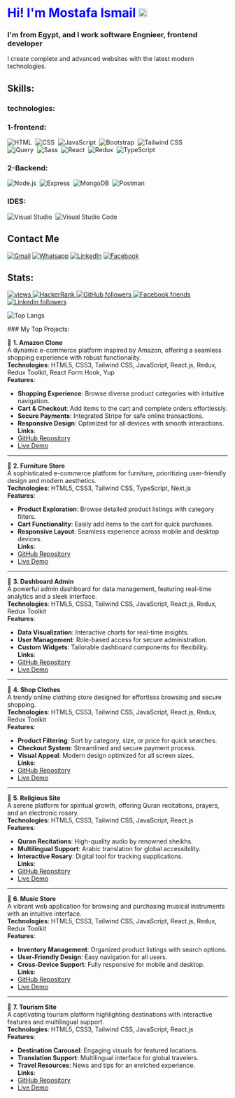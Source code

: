 <h1 align="left;" style="color:blue">
Hi! I'm Mostafa Ismail  <img src="https://media.giphy.com/media/hvRJCLFzcasrR4ia7z/giphy.gif" width="20">
</h1>

### I'm from Egypt, and I work software Engnieer, frontend developer
I create complete and advanced websites
with the latest modern technologies.
## Skills:
### technologies:
### 1-frontend:
![HTML](https://img.shields.io/badge/HTML-E34F26?style=for-the-badge&logo=html5&logoColor=white)&nbsp;
![CSS](https://img.shields.io/badge/CSS-1572B6?style=for-the-badge&logo=css3&logoColor=white)&nbsp;
![JavaScript](https://img.shields.io/badge/JavaScript-F7DF1E?style=for-the-badge&logo=javascript&logoColor=black)&nbsp;
![Bootstrap](https://img.shields.io/badge/Bootstrap-7952B3?style=for-the-badge&logo=bootstrap&logoColor=white)&nbsp;
![Tailwind CSS](https://img.shields.io/badge/Tailwind_CSS-06B6D4?style=for-the-badge&logo=tailwindcss&logoColor=white)&nbsp;<br>
![jQuery](https://img.shields.io/badge/jQuery-0769AD?style=for-the-badge&logo=jquery&logoColor=white)&nbsp;
![Sass](https://img.shields.io/badge/Sass-CC6699?style=for-the-badge&logo=sass&logoColor=white)&nbsp;
![React](https://img.shields.io/badge/React-61DAFB?style=for-the-badge&logo=react&logoColor=black)&nbsp;
![Redux](https://img.shields.io/badge/Redux-764ABC?style=for-the-badge&logo=redux&logoColor=white)&nbsp;
![TypeScript](https://img.shields.io/badge/TypeScript-3178C6?style=for-the-badge&logo=typescript&logoColor=white)&nbsp;
### 2-Backend:
![Node.js](https://img.shields.io/badge/Node.js-339933?style=for-the-badge&logo=nodedotjs&logoColor=white)&nbsp;
![Express](https://img.shields.io/badge/Express-000000?style=for-the-badge&logo=express&logoColor=white)&nbsp;
![MongoDB](https://img.shields.io/badge/MongoDB-47A248?style=for-the-badge&logo=mongodb&logoColor=white)&nbsp;
![Postman](https://img.shields.io/badge/Postman-FF6C37?style=for-the-badge&logo=postman&logoColor=white)&nbsp;
### IDES:
![Visual Studio](https://img.shields.io/badge/Visual_Studio-5C2D91?style=for-the-badge&logo=visualstudio&logoColor=white)&nbsp;
![Visual Studio Code](https://img.shields.io/badge/Visual%20Studio%20Code-0078d7.svg?style=for-the-badge&logo=visual-studio-code&logoColor=white)&nbsp;


##  Contact Me

<p align="left">
    <a href="asmaylmr117@gmail.com"><img img src="https://img.shields.io/badge/gmail-%23EA4335.svg?logo=gmail&logoColor=white" alt="Gmail"/></a>
    <a href="https://wa.me/+201066915691"><img src="https://img.shields.io/badge/whatsapp-%2325D366.svg?logo=whatsapp&logoColor=white" alt="Whatsapp"/></a>
    <a href="https://www.linkedin.com/in/mostafa-ismail-alanani-657228259/?lipi=urn%3Ali%3Apage%3Ad_flagship3_feed%3BsEHEwNQfQwaEwJnzMlv0Bw%3D%3D"><img src="https://img.shields.io/badge/linkedin-%230A66C2.svg?logo=linkedin&logoColor=white" alt="LinkedIn"/></a>
    <a href="https://www.facebook.com/mostafa.enani.71"><img src="https://img.shields.io/badge/facebook-%231877F2.svg?logo=facebook&logoColor=white" alt="Facebook"/></a>
</p>

## Stats:
<p align="center">
<p align="left">
  <a href="https://github.com/asmaylmr117">
    <img src="https://komarev.com/ghpvc/?username=aknafea01&color=0d1117" alt="views" />
  </a>
  <a href="https://www.hackerrank.com/profile/nafeaworks">
    <img alt="HackerRank" src="https://img.shields.io/badge/hackerrank-20+-green?color=0d1117&logo=hackerrank">
  </a>
  <a href="https://github.com/asmaylmr117?tab=followers">
    <img alt="GitHub followers" src="https://img.shields.io/github/followers/aknafea01?color=0d1117&logo=github">
  </a>
    <a href="https://www.facebook.com/mostafa.enani.71">
    <img alt="Facebook friends" src="https://img.shields.io/badge/friends-4.5K-blue?color=0d1117&logo=facebook">
  </a>
  <a href="https://www.linkedin.com/in/mostafa-ismail-alanani-657228259/?lipi=urn%3Ali%3Apage%3Ad_flagship3_feed%3BsEHEwNQfQwaEwJnzMlv0Bw%3D%3D">
    <img alt="Linkedin followers" src="https://img.shields.io/badge/followers-453-blue?color=0d1117&logo=linkedin">
  </a>

![Top Langs](https://github-readme-stats.vercel.app/api/top-langs/?username=asmaylmr117&layout=compact)
</p>
### My Top Projects:

🔹 **1. Amazon Clone**  
A dynamic e-commerce platform inspired by Amazon, offering a seamless shopping experience with robust functionality.  
**Technologies**: HTML5, CSS3, Tailwind CSS, JavaScript, React.js, Redux, Redux Toolkit, React Form Hook, Yup  
**Features**:  
- **Shopping Experience**: Browse diverse product categories with intuitive navigation.  
- **Cart & Checkout**: Add items to the cart and complete orders effortlessly.  
- **Secure Payments**: Integrated Stripe for safe online transactions.  
- **Responsive Design**: Optimized for all devices with smooth interactions.  
**Links**:  
- [GitHub Repository](https://github.com/asmaylmr117/Amazon-clone)  
- [Live Demo](https://amazon-clone-theta-dun.vercel.app/)

---

🔹 **2. Furniture Store**  
A sophisticated e-commerce platform for furniture, prioritizing user-friendly design and modern aesthetics.  
**Technologies**: HTML5, CSS3, Tailwind CSS, TypeScript, Next.js  
**Features**:  
- **Product Exploration**: Browse detailed product listings with category filters.  
- **Cart Functionality**: Easily add items to the cart for quick purchases.  
- **Responsive Layout**: Seamless experience across mobile and desktop devices.  
**Links**:  
- [GitHub Repository](https://github.com/asmaylmr117/asmaylmr117-ecommerce-furniture-store-main)  
- [Live Demo](https://asmaylmr117-ecommerce-furniture-store-main.vercel.app/)

---

🔹 **3. Dashboard Admin**  
A powerful admin dashboard for data management, featuring real-time analytics and a sleek interface.  
**Technologies**: HTML5, CSS3, Tailwind CSS, JavaScript, React.js, Redux, Redux Toolkit  
**Features**:  
- **Data Visualization**: Interactive charts for real-time insights.  
- **User Management**: Role-based access for secure administration.  
- **Custom Widgets**: Tailorable dashboard components for flexibility.  
**Links**:  
- [GitHub Repository](https://github.com/asmaylmr117/Dashboard-Admin)  
- [Live Demo](https://dashboard-admin-wine.vercel.app/)

---

🔹 **4. Shop Clothes**  
A trendy online clothing store designed for effortless browsing and secure shopping.  
**Technologies**: HTML5, CSS3, Tailwind CSS, JavaScript, React.js, Redux, Redux Toolkit  
**Features**:  
- **Product Filtering**: Sort by category, size, or price for quick searches.  
- **Checkout System**: Streamlined and secure payment process.  
- **Visual Appeal**: Modern design optimized for all screen sizes.  
**Links**:  
- [GitHub Repository](https://github.com/asmaylmr117/Dashboard-Admin)  
- [Live Demo](https://dashboard-admin-wine.vercel.app/)

---

🔹 **5. Religious Site**  
A serene platform for spiritual growth, offering Quran recitations, prayers, and an electronic rosary.  
**Technologies**: HTML5, CSS3, Tailwind CSS, JavaScript, React.js  
**Features**:  
- **Quran Recitations**: High-quality audio by renowned sheikhs.  
- **Multilingual Support**: Arabic translation for global accessibility.  
- **Interactive Rosary**: Digital tool for tracking supplications.  
**Links**:  
- [GitHub Repository](https://github.com/asmaylmr117/GANA.)  
- [Live Demo](https://gana-2fau.vercel.app/)

---

🔹 **6. Music Store**  
A vibrant web application for browsing and purchasing musical instruments with an intuitive interface.  
**Technologies**: HTML5, CSS3, Tailwind CSS, JavaScript, React.js, Redux, Redux Toolkit  
**Features**:  
- **Inventory Management**: Organized product listings with search options.  
- **User-Friendly Design**: Easy navigation for all users.  
- **Cross-Device Support**: Fully responsive for mobile and desktop.  
**Links**:  
- [GitHub Repository](https://github.com/asmaylmr117/music-Store)  
- [Live Demo](https://music-store-rho.vercel.app/)

---

🔹 **7. Tourism Site**  
A captivating tourism platform highlighting destinations with interactive features and multilingual support.  
**Technologies**: HTML5, CSS3, Tailwind CSS, JavaScript, React.js  
**Features**:  
- **Destination Carousel**: Engaging visuals for featured locations.  
- **Translation Support**: Multilingual interface for global travelers.  
- **Travel Resources**: News and tips for an enriched experience.  
**Links**:  
- [GitHub Repository](https://github.com/asmaylmr117/tourism-site)  
- [Live Demo](https://tourism-site-six.vercel.app/)

